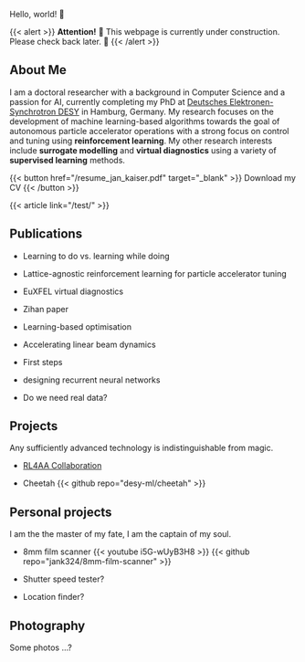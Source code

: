 Hello, world! 🦦

{{< alert >}}
**Attention!** 🚧 This webpage is currently under construction. Please check back later. 🚧
{{< /alert >}}

## About Me

I am a doctoral researcher with a background in Computer Science and a passion for AI, currently completing my PhD at [Deutsches Elektronen-Synchrotron DESY](https://www.desy.de/) in Hamburg, Germany. My research focuses on the development of machine learning-based algorithms towards the goal of autonomous particle accelerator operations with a strong focus on control and tuning using **reinforcement learning**. My other research interests include **surrogate modelling** and **virtual diagnostics** using a variety of **supervised learning** methods.

{{< button href="/resume_jan_kaiser.pdf" target="_blank" >}}
Download my CV
{{< /button >}}

{{< article link="/test/" >}}

## Publications

- Learning to do vs. learning while doing

- Lattice-agnostic reinforcement learning for particle accelerator tuning

- EuXFEL virtual diagnostics

- Zihan paper

- Learning-based optimisation

- Accelerating linear beam dynamics

- First steps

- designing recurrent neural networks

- Do we need real data?

## Projects

Any sufficiently advanced technology is indistinguishable from magic.

- [RL4AA Collaboration](https://rl4aa.github.io)

- Cheetah
  {{< github repo="desy-ml/cheetah" >}}

## Personal projects

I am the the master of my fate, I am the captain of my soul.

- 8mm film scanner
  {{< youtube i5G-wUyB3H8 >}}
  {{< github repo="jank324/8mm-film-scanner" >}}

- Shutter speed tester?

- Location finder?

## Photography

Some photos ...?
